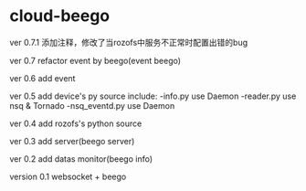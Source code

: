 # cloud-beego


ver 0.7.1
添加注释，修改了当rozofs中服务不正常时配置出错的bug

ver 0.7
refactor event by beego(event beego)

ver 0.6
add event

ver 0.5
add device's py source
include: 
    -info.py        use Daemon
    -reader.py      use nsq & Tornado
    -nsq_eventd.py  use Daemon

ver 0.4
add rozofs's python source

ver 0.3
add server(beego server)

ver 0.2
add datas monitor(beego info)

version 0.1 
websocket + beego 
